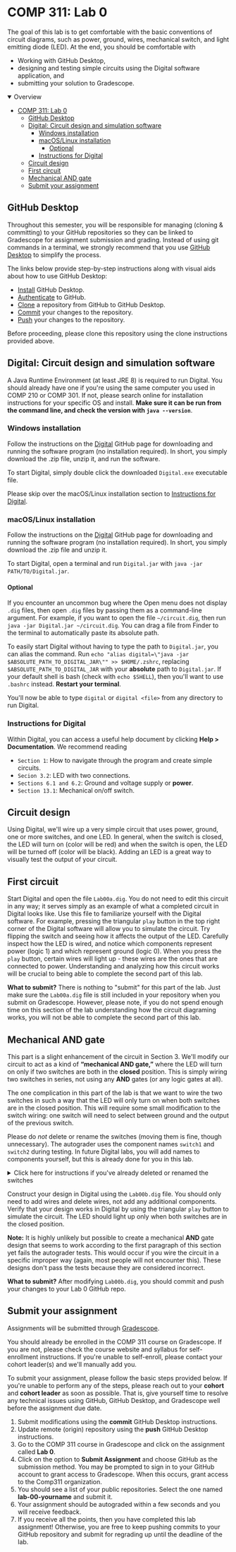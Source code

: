 # COMP 311: Lab 0

The goal of this lab is to get comfortable with the basic conventions of circuit diagrams, such as power, ground, wires, mechanical switch, and light emitting diode (LED). At the end, you should be comfortable with

- Working with GitHub Desktop,
- designing and testing simple circuits using the Digital software application, and
- submitting your solution to Gradescope.

<details open>
  <summary>Overview</summary>

- [COMP 311: Lab 0](#comp-311-lab-0)
  - [GitHub Desktop](#github-desktop)
  - [Digital: Circuit design and simulation software](#digital-circuit-design-and-simulation-software)
    - [Windows installation](#windows-installation)
    - [macOS/Linux installation](#macoslinux-installation)
      - [Optional](#optional)
    - [Instructions for Digital](#instructions-for-digital)
  - [Circuit design](#circuit-design)
  - [First circuit](#first-circuit)
  - [Mechanical AND gate](#mechanical-and-gate)
  - [Submit your assignment](#submit-your-assignment)
</details>

## GitHub Desktop

Throughout this semester, you will be responsible for managing (cloning & committing) to your GitHub repositories so they can be linked to Gradescope for assignment submission and grading. Instead of using git commands in a terminal, we strongly recommend that you use [GitHub Desktop](https://desktop.github.com/) to simplify the process.

The links below provide step-by-step instructions along with visual aids about how to use GitHub Desktop:

- [Install](https://docs.github.com/en/desktop/installing-and-configuring-github-desktop/installing-and-authenticating-to-github-desktop/installing-github-desktop) GitHub Desktop.
- [Authenticate](https://docs.github.com/en/desktop/installing-and-configuring-github-desktop/installing-and-authenticating-to-github-desktop/authenticating-to-github) to GitHub.
- [Clone](https://docs.github.com/en/desktop/contributing-and-collaborating-using-github-desktop/adding-and-cloning-repositories/cloning-a-repository-from-github-to-github-desktop) a repository from GitHub to GitHub Desktop.
- [Commit](https://docs.github.com/en/desktop/contributing-and-collaborating-using-github-desktop/making-changes-in-a-branch/committing-and-reviewing-changes-to-your-project) your changes to the repository.
- [Push](https://docs.github.com/en/desktop/contributing-and-collaborating-using-github-desktop/making-changes-in-a-branch/pushing-changes-to-github) your changes to the repository.

Before proceeding, please clone this repository using the clone instructions provided above.

## Digital: Circuit design and simulation software

A Java Runtime Environment (at least JRE 8) is required to run Digital. You should already have one if you're using the same computer you used in COMP 210 or COMP 301. If not, please search online for installation instructions for your specific OS and install. **Make sure it can be run from the command line, and check the version with `java --version`**.

### Windows installation

Follow the instructions on the [Digital](https://github.com/hneemann/Digital) GitHub page for downloading and running the software program (no installation required). In short, you simply download the .zip file, unzip it, and run the software.

To start Digital, simply double click the downloaded `Digital.exe` executable file.

Please skip over the macOS/Linux installation section to [Instructions for Digital](#instructions-for-digital).

### macOS/Linux installation

Follow the instructions on the [Digital](https://github.com/hneemann/Digital) GitHub page for downloading and running the software program (no installation required). In short, you simply download the .zip file and unzip it.

To start Digital, open a terminal and run `Digital.jar` with `java -jar PATH/TO/Digital.jar`.

#### Optional

If you encounter an uncommon bug where the Open menu does not display `.dig` files, then open `.dig` files by passing them as a command-line argument. For example, if you want to open the file `~/circuit.dig`, then run `java -jar Digital.jar ~/circuit.dig`. You can drag a file from Finder to the terminal to automatically paste its absolute path.

To easily start Digital without having to type the path to `Digital.jar`, you can alias the command. Run `echo "alias digital=\"java -jar $ABSOLUTE_PATH_TO_DIGITAL_JAR\"" >> $HOME/.zshrc`, replacing `$ABSOLUTE_PATH_TO_DIGITAL_JAR` with your **absolute** path to `Digital.jar`. If your default shell is bash (check with `echo $SHELL`), then you'll want to use `.bashrc` instead. **Restart your terminal**.

You'll now be able to type `digital` or `digital <file>` from any directory to run Digital.

### Instructions for Digital

Within Digital, you can access a useful help document by clicking **Help > Documentation**. We recommend reading

- `Section 1`: How to navigate through the program and create simple circuits.
- `Secion 3.2`: LED with two connections.
- `Sections 6.1 and 6.2`: Ground and voltage supply or **power**.
- `Section 13.1`: Mechanical on/off switch.

## Circuit design

Using Digital, we'll wire up a very simple circuit that uses power, ground, one or more switches, and one LED. In general, when the switch is closed, the LED will turn on (color will be red) and when the switch is open, the LED will be turned off (color will be black). Adding an LED is a great way to visually test the output of your circuit.

## First circuit

Start Digital and open the file `Lab00a.dig`. You do not need to edit this circuit in any way; it serves simply as an example of what a completed circuit in Digital looks like. Use this file to familiarize yourself with the Digital software. For example, pressing the triangular `play` button in the top right corner of the Digital software will allow you to simulate the circuit. Try flipping the switch and seeing how it affects the output of the LED. Carefully inspect how the LED is wired, and notice which components represent power (logic 1) and which represent ground (logic 0). When you press the `play` button, certain wires will light up - these wires are the ones that are connected to power. Understanding and analyzing how this circuit works will be crucial to being able to complete the second part of this lab.

**What to submit?** There is nothing to "submit" for this part of the lab. Just make sure the `Lab00a.dig` file is still included in your repository when you submit on Gradescope. However, please note, if you do not spend enough time on this section of the lab understanding how the circuit diagraming works, you will not be able to complete the second part of this lab.

## Mechanical AND gate

This part is a slight enhancement of the circuit in Section 3. We'll modify our circuit to act as a kind of **“mechanical AND gate,”** where the LED will turn on only if two switches are both in the **closed** position. This is simply wiring two switches in series, not using any **AND** gates (or any logic gates at all).

The one complication in this part of the lab is that we want to wire the two switches in such a way that the LED will only turn on when both switches are in the closed position. This will require some small modification to the switch wiring: one switch will need to select between ground and the output of the previous switch.

Please do *not* delete or rename the switches (moving them is fine, though unnecessary). The autograder uses the component names `switch1` and `switch2` during testing. In future Digital labs, you will add names to components yourself, but this is already done for you in this lab.

<details>
  <summary>Click here for instructions if you've already deleted or renamed the switches
  </summary>
If you have already deleted them, then either revert changes in your git repo or add the switches back. If you add them back, you need to right-click the component to bring up options (on macOS, either use a mouse or go to your settings, search for "Trackpad", and make sure "Secondary click" is set to "Click or Tap with Two Fingers"), select "Advanced", check "Switch behaves like an input", and rename them to the proper names.

![image](https://user-images.githubusercontent.com/55986131/149873493-8da11454-750e-466d-b3ae-31c0fd0025d6.png)
</details>

Construct your design in Digital using the `Lab00b.dig` file. You should only need to add wires and delete wires, not add any additional components. Verify that your design works in Digital by using the triangular `play` button to simulate the circuit. The LED should light up only when both switches are in the closed position.

**Note:** It is highly unlikely but possible to create a mechanical **AND** gate design that seems to work according to the first paragraph of this section yet fails the autograder tests. This would occur if you wire the circuit in a specific improper way (again, most people will not encounter this). These designs don't pass the tests because they are considered incorrect.

**What to submit?** After modifying `Lab00b.dig`, you should commit and push your changes to your Lab 0 GitHub repo.

## Submit your assignment

Assignments will be submitted through [Gradescope](https://www.gradescope.com).

You should already be enrolled in the COMP 311 course on Gradescope. If you are not, please check the course website and syllabus for self-enrollment instructions. If you're unable to self-enroll, please contact your cohort leader(s) and we'll manually add you.

To submit your assignment, please follow the basic steps provided below. If you're unable to perform any of the steps, please reach out to your **cohort** and **cohort leader** as soon as possible. That is, give yourself time to resolve any technical issues using GitHub, GitHub Desktop, and Gradescope well before the assignment due date.

1. Submit modifications using the **commit** GitHub Desktop instructions.
2. Update remote (origin) repository using the **push** GitHub Desktop instructions.
3. Go to the COMP 311 course in Gradescope and click on the assignment called **Lab 0**.
4. Click on the option to **Submit Assignment** and choose GitHub as the submission method. You may be prompted to sign in to your GitHub account to grant access to Gradescope. When this occurs, grant access to the Comp311 organization.
5. You should see a list of your public repositories. Select the one named **lab-00-yourname** and submit it.
6. Your assignment should be autograded within a few seconds and you will receive feedback.
7. If you receive all the points, then you have completed this lab assignment! Otherwise, you are free to keep pushing commits to your GitHub repository and submit for regrading up until the deadline of the lab.
